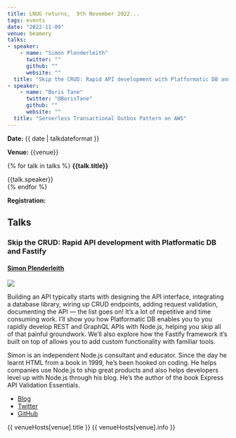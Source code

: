 ```yaml
---
title: LNUG returns,  9th November 2022... 
tags: events
date: "2022-11-09"
venue: beamery
talks: 
- speaker: 
    - name: "Simon Plenderleith"
      twitter: ""
      github: ""
      website: ""
  title: "Skip the CRUD: Rapid API development with Platformatic DB and Fastify"
- speaker: 
    - name: "Boris Tane"
      twitter: "@BorisTane"
      github: ""
      website: ""
  title: "Serverless Transactional Outbox Pattern on AWS"
---
```


<strong>Date:</strong> {{ date  |  talkdateformat }}

<strong>Venue:</strong> {{venue}}

{% for talk in talks %}
<strong>{{talk.title}}</strong>
<div>{{talk.speaker}}</div>
{% endfor %}


<strong>Registration:</strong> 

## Talks
### Skip the CRUD: Rapid API development with Platformatic DB and Fastify
#### [Simon Plenderleith](https://simonplend.com/) 

<img src="https://avatars.githubusercontent.com/u/2773428?v=4" class="bio-pic"/>

Building an API typically starts with designing the API interface, integrating a database library, wiring up CRUD endpoints, adding request validation, documenting the API — the list goes on! It’s a lot of repetitive and time consuming work. I’ll show you how Platformatic DB enables you to you rapidly develop REST and GraphQL APIs with Node.js, helping you skip all of that painful groundwork. We’ll also explore how the Fastify framework it’s built on top of allows you to add custom functionality with familiar tools.

Simon is an independent Node.js consultant and educator. Since the day he learnt HTML from a book in 1999, he’s been hooked on coding. He helps companies use Node.js to ship great products and also helps developers level up with Node.js through his blog. He’s the author of the book Express API Validation Essentials.

*  [Blog](https://simonplend.com/) 
*  [Twitter](https://twitter.com/simonplend) 
*  [GitHub](https://github.com/simonplend/) 


{{ venueHosts[venue].title }}
{{ venueHosts[venue].info }}

